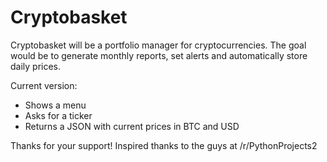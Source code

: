 # Cryptobasket

Cryptobasket will be a portfolio manager for cryptocurrencies.
The goal would be to generate monthly reports, set alerts and automatically store daily prices.

Current version:
- Shows a menu
- Asks for a ticker
- Returns a JSON with current prices in BTC and USD

Thanks for your support!
Inspired thanks to the guys at /r/PythonProjects2
